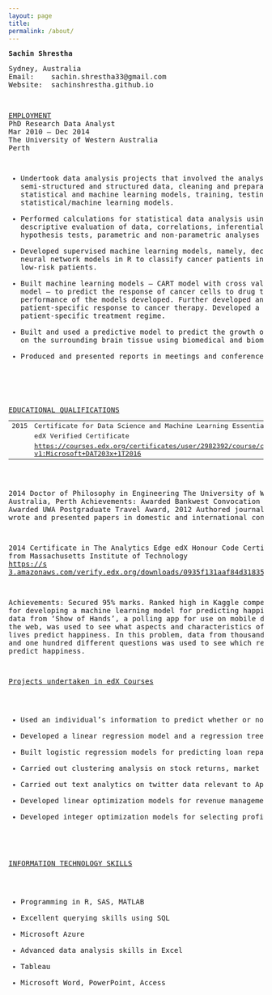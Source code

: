 ```yaml
---
layout: page
title:
permalink: /about/
---
```

<pre>
<b>Sachin Shrestha</b>
</pre>
<pre>
Sydney, Australia
Email:    sachin.shrestha33@gmail.com
Website:  sachinshrestha.github.io
</pre>
<br>
<pre>
<u>EMPLOYMENT</u>
PhD Research Data Analyst
Mar 2010 – Dec 2014
The University of Western Australia
Perth
<pre>
<ul>
<li>Undertook data analysis projects that involved the analysis of unstructured, 
semi-structured and structured data, cleaning and preparation of data, developing 
statistical and machine learning models, training, testing and validating the 
statistical/machine learning models.</li>
<li>Performed calculations for statistical data analysis using SAS, R and SQL – performed 
descriptive evaluation of data, correlations, inferential analyses, comparative tests, 
hypothesis tests, parametric and non-parametric analyses and created reports.</li>
<li>Developed supervised machine learning models, namely, decision tree and artificial 
neural network models in R to classify cancer patients into high-risk, medium-risk and 
low-risk patients.</li>
<li>Built machine learning models – CART model with cross validation and random forest 
model – to predict the response of cancer cells to drug treatment. Evaluated the 
performance of the models developed. Further developed and refined the model to predict 
patient-specific response to cancer therapy. Developed a recommendation system for targeted 
patient-specific treatment regime.</li>
<li>Built and used a predictive model to predict the growth of brain tumour and its effect 
on the surrounding brain tissue using biomedical and biomechanical data.</li>
<li>Produced and presented reports in meetings and conferences.</li>
</ul>
</pre>
<pre>
<u>EDUCATIONAL QUALIFICATIONS</u>
<table border="0">
<td>2015</td>	<td>Certificate for Data Science and Machine Learning Essentials</td></tr>
		<td></td><td>edX Verified Certificate</td></tr>
		<td></td><td><a href="https://courses.edx.org/certificates/user/2982392/course/course-v1:Microsoft+DAT203x+1T2016">https://courses.edx.org/certificates/user/2982392/course/course-v1:Microsoft+DAT203x+1T2016</a></td></tr>
</table>



2014		Doctor of Philosophy in Engineering
		The University of Western Australia,
		Perth
Achievements:	Awarded Bankwest Convocation Award, 2014
		Awarded UWA Postgraduate Travel Award, 2012
		Authored journal articles, wrote and presented papers in domestic and international conferences



2014		Certificate in The Analytics Edge
		edX Honour Code Certificate from Massachusetts Institute of Technology
		<a href="https://s3.amazonaws.com/verify.edx.org/downloads/0935f131aaf84d31835667b74a965db0/Certificate.pdf">https://s			3.amazonaws.com/verify.edx.org/downloads/0935f131aaf84d31835667b74a965db0/Certificate.pdf</a>

Achievements: 	Secured 95% marks.
		Ranked high in Kaggle competition for developing a machine learning model for predicting happiness. Raw data from 			‘Show of Hands’, a polling app for use on mobile devices and the web, was used to see what aspects and 					characteristics of people's lives predict happiness. In this problem, data from thousands of users and one hundred 		different questions was used to see which responses predict happiness.


<u>Projects undertaken in edX Courses</u>
<ul>
<li>Used an individual’s information to predict whether or not the person earns more than $50,000 per year. The source of the data was Census Data for Earnings, 2010. For the purpose of solving this problem, I built a logistic regression model, a CART model, a CART model with cross-validation, and a random forest model and compared their accuracies to choose the best model.</li>
<li>Developed a linear regression model and a regression tree model for predicting life-expectancy using publicly available census data and analysed predictions.</li>
<li>Built logistic regression models for predicting loan repayment, and for the prediction of business failure.</li>
<li>Carried out clustering analysis on stock returns, market segmentation for airlines, and for predicting medical costs.</li>
<li>Carried out text analytics on twitter data relevant to Apple iPhone 5C in order to assess consumer sentiment associated with the product.</li>
<li>Developed linear optimization models for revenue management, investment management under taxation and, outsourcing decision on textile production.</li>
<li>Developed integer optimization models for selecting profitable hotel sites, assigning sales regions for pharmaceutical company and, optimizing sales channels for organic farm products.</li>
</ul>



<u>INFORMATION TECHNOLOGY SKILLS</u>
<ul>
<li>Programming in R, SAS, MATLAB</li>
<li>Excellent querying skills using SQL</li>
<li>Microsoft Azure</li>
<li>Advanced data analysis skills in Excel</li>
<li>Tableau</li>
<li>Microsoft Word, PowerPoint, Access</li>
</ul>

